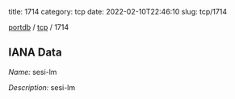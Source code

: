 title: 1714
category: tcp
date: 2022-02-10T22:46:10
slug: tcp/1714

[portdb](/) / [tcp](/category/tcp.html) / 1714


## IANA Data

_Name:_ sesi-lm

_Description:_ sesi-lm

